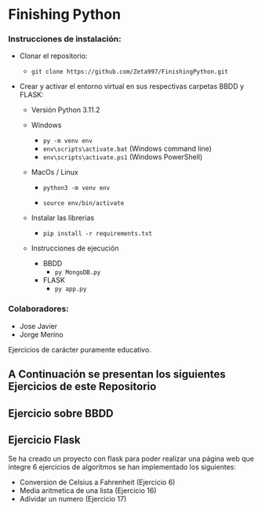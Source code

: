 # Finishing Python

### Instrucciones de instalación:

- Clonar el repositorio:

  - `git clone https://github.com/Zeta997/FinishingPython.git`
- Crear y activar el entorno virtual en sus respectivas carpetas BBDD y FLASK:
  - Versión Python 3.11.2

  - Windows

    - `py -m venv env`
    - `env\scripts\activate.bat` (Windows command line)
    - `env\scripts\activate.ps1` (Windows PowerShell)

  - MacOs / Linux

    - `python3 -m venv env`

    - `source env/bin/activate`
  - Instalar las librerias
    - `pip install -r requirements.txt`
  - Instrucciones de ejecución
    - BBDD
      - `py MongoDB.py`
    - FLASK
      - `py app.py`

### Colaboradores:

- Jose Javier
- Jorge  Merino

Ejercicios de carácter puramente educativo.

## A Continuación se presentan los siguientes Ejercicios de este Repositorio

## Ejercicio sobre BBDD



## Ejercicio Flask

Se ha creado un proyecto con flask para poder realizar una página web que integre 6 ejercicios de algoritmos se han implementado los siguientes:

- Conversion de Celsius a Fahrenheit (Ejercicio 6)
- Media aritmetica de una lista (Ejercicio 16)
- Adividar un numero (Ejercicio 17)
